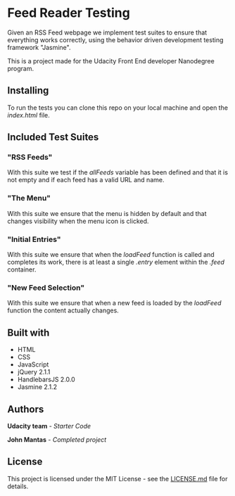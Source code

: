 # Feed Reader Testing
Given an RSS Feed webpage we implement test suites to ensure that everything
works correctly, using the behavior driven development testing framework "Jasmine".

This is a project made for the Udacity Front End developer Nanodegree program.

## Installing
To run the tests you can clone this repo on your local machine and
open the _index.html_ file.

## Included Test Suites
### "RSS Feeds"
With this suite we test if the _allFeeds_ variable has been defined and that
it is not empty and if each feed has a valid URL and name.

### "The Menu"
With this suite we ensure that the menu is hidden by default and that changes
visibility when the menu icon is clicked.

### "Initial Entries"
With this suite we ensure that when the _loadFeed_ function is called and
completes its work, there is at least a single _.entry_ element within the
_.feed_ container.

### "New Feed Selection"
With this suite we ensure that when a new feed is loaded by the _loadFeed_
function the content actually changes.

## Built with
* HTML
* CSS
* JavaScript
* jQuery 2.1.1
* HandlebarsJS 2.0.0
* Jasmine 2.1.2

## Authors
**Udacity team** - *Starter Code*

**John Mantas** - *Completed project*

## License
This project is licensed under the MIT License - see the [LICENSE.md](LICENSE.md) file for details.